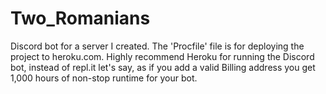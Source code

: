 # Two_Romanians

Discord bot for a server I created.
The 'Procfile' file is for deploying the project to heroku.com.
Highly recommend Heroku for running the Discord bot, instead of repl.it let's say, as if you add a valid Billing address you get 1,000 hours of non-stop runtime for your bot.